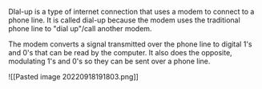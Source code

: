 DIal-up is a type of internet connection that uses a modem to connect to a phone line. It is called dial-up because the modem uses the traditional phone line to "dial up"/call another modem.

The modem converts a signal transmitted over the phone line to digital 1's and 0's that can be read by the computer. It also does the opposite, modulating 1's and 0's so they can be sent over a phone line.

![[Pasted image 20220918191803.png]]
